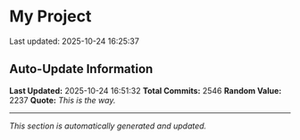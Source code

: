 # My Project


Last updated: 2025-10-24 16:25:37

























































































































































































































































































































































































































































































































































































































































































































































































































































































































































































































































































































































































































































































































































































































































































































































































































































































































































































































































































































































































































































































































































































































































































































































































































































































































































































































































































































































































































































































































































































































































## Auto-Update Information

**Last Updated:** 2025-10-24 16:51:32
**Total Commits:** 2546
**Random Value:** 2237
**Quote:** _This is the way._

---
_This section is automatically generated and updated._